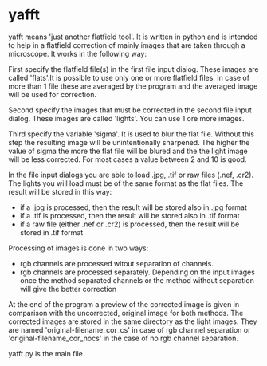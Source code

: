 # yafft
yafft means 'just another flatfield tool'. It is written in python and is intended to help in a flatfield correction of mainly images that are taken through a microscope. It works in the following way:

First specify the flatfield file(s) in the first file input dialog. These images are called 'flats'.It is possible to use only one or more flatfield files.
In case of more than 1 file these are averaged by the program and the averaged image will be used for correction.

Second specify the images that must be corrected in the second file input dialog. These images are called 'lights'. You can use 1 ore more images.

Third specify the variable 'sigma'. It is used to blur the flat file. Without this step the resulting image will be unintentionally sharpened.
The higher the value of sigma the more the flat file will be blured and the the light image will be less corrected. For most cases a value between 2 and 10 is good.

In the file input dialogs you are able to load .jpg, .tif or raw files (.nef, .cr2). The lights you will load must be of the same format as the flat files. The result will be stored in this way:
- if a .jpg is processed, then the result will be stored also in .jpg format
- if a .tif is processed, then the result will be stored also in .tif format
- if a raw file (either .nef or .cr2) is processed, then the result will be stored in .tif format

Processing of images is done in two ways:
- rgb channels are processed witout separation of channels.
- rgb channels are processed separately.
Depending on the input images once the method separated channels or the method without separation will give the better correction

At the end of the program a preview of the corrected image is given in comparison with the uncorrected, original image for both methods.
The corrected images are stored in the same directory as the light images. They are named 'original-filename_cor_cs' in case of rgb channel separation or
'original-filename_cor_nocs' in the case of no rgb channel separation.

yafft.py is the main file.
